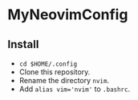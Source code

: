 # MyNeovimConfig

## Install
- `cd $HOME/.config`
- Clone this repository.
- Rename the directory `nvim`.
- Add `alias vim='nvim'` to `.bashrc`.
